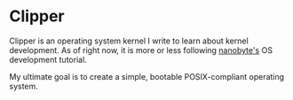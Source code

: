 # Clipper

Clipper is an operating system kernel I write to learn about kernel development. As of right now, it is more or less following [nanobyte's](https://www.youtube.com/@nanobyte-dev) OS development tutorial.

My ultimate goal is to create a simple, bootable POSIX-compliant operating system.
